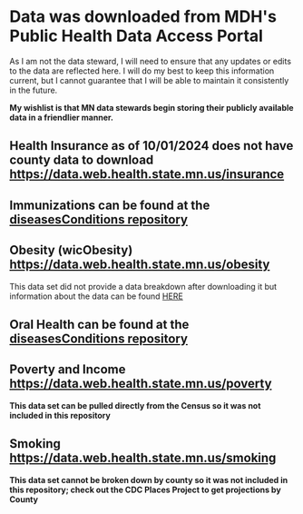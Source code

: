 # Data was downloaded from MDH's Public Health Data Access Portal 
As I am not the data steward, I will need to ensure that any updates or edits to the data are reflected here. I will do my best to keep this information current, but I cannot guarantee that I will be able to maintain it consistently in the future.

**My wishlist is that MN data stewards begin storing their publicly available data in a friendlier manner.**

## Health Insurance as of 10/01/2024 does not have county data to download https://data.web.health.state.mn.us/insurance

## Immunizations can be found at the [diseasesConditions repository](https://github.com/quincountychsmn/MN_PublicData/tree/main/MN_PHDAP/diseasesConditions)

## Obesity (wicObesity) https://data.web.health.state.mn.us/obesity  
This data set did not provide a data breakdown after downloading it but information about the data can be found [HERE](https://data.web.health.state.mn.us/WIC_metadata)

## Oral Health can be found at the [diseasesConditions repository](https://github.com/quincountychsmn/MN_PublicData/tree/main/MN_PHDAP/diseasesConditions)

## Poverty and Income https://data.web.health.state.mn.us/poverty  
**This data set can be pulled directly from the Census so it was not included in this repository**

## Smoking https://data.web.health.state.mn.us/smoking  
**This data set cannot be broken down by county so it was not included in this repository; check out the CDC Places Project to get projections by County**
